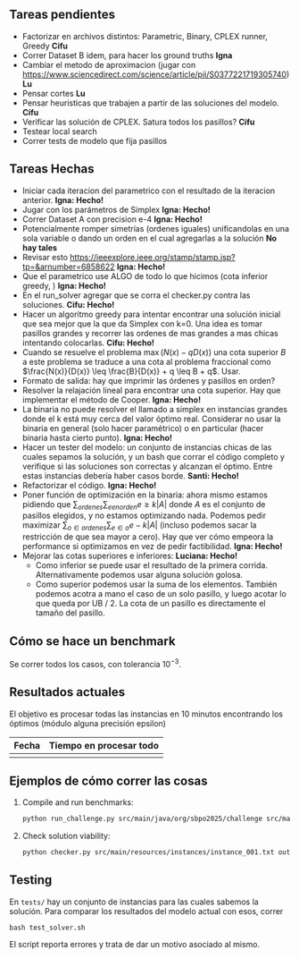 ## Tareas pendientes

- Factorizar en archivos distintos: Parametric, Binary, CPLEX runner, Greedy **Cifu**
- Correr Dataset B idem, para hacer los ground truths **Igna**
- Cambiar el metodo de aproximacion (jugar con https://www.sciencedirect.com/science/article/pii/S0377221719305740) **Lu**
- Pensar cortes **Lu**
- Pensar heuristicas que trabajen a partir de las soluciones del modelo. **Cifu**
- Verificar las solución de CPLEX. Satura todos los pasillos? **Cifu**
- Testear local search
- Correr tests de modelo que fija pasillos


## Tareas Hechas
- Iniciar cada iteracion del parametrico con el resultado de la iteracion anterior. **Igna: Hecho!**
- Jugar con los parámetros de Simplex **Igna: Hecho!**
- Correr Dataset A con precision e-4 **Igna: Hecho!**
- Potencialmente romper simetrías (ordenes iguales) unificandolas en una sola variable o dando un orden en el cual agregarlas a la solución **No hay tales**
- Revisar esto https://ieeexplore.ieee.org/stamp/stamp.jsp?tp=&arnumber=6858622 **Igna: Hecho!**
- Que el parametrico use ALGO de todo lo que hicimos (cota inferior greedy, ) **Igna: Hecho!**
- En el run_solver agregar que se corra el checker.py contra las soluciones. **Cifu: Hecho!**
- Hacer un algoritmo greedy para intentar encontrar una solución inicial que sea mejor que la que da Simplex con k=0. Una idea es tomar pasillos grandes y recorrer las ordenes de mas grandes a mas chicas intentando colocarlas. **Cifu: Hecho!**
- Cuando se resuelve el problema $\max(N(x) - qD(x))$ una cota superior $B$ a este problema se traduce a una cota al problema fraccional como $\frac{N(x)}{D(x)} \leq \frac{B}{D(x)} + q \leq B + q$. Usar.
- Formato de salida: hay que imprimir las órdenes y pasillos en orden?
- Resolver la relajación lineal para encontrar una cota superior. Hay que implementar el método de Cooper. **Igna: Hecho!**
- La binaria no puede resolver el llamado a simplex en instancias grandes donde el k está muy cerca del valor óptimo real. Considerar no usar la binaria en general (solo hacer paramétrico) o en particular (hacer binaria hasta cierto punto). **Igna: Hecho!**
- Hacer un tester del modelo: un conjunto de instancias chicas de las cuales sepamos la solución, y un bash que corrar el código completo y verifique si las soluciones son correctas y alcanzan el óptimo. Entre estas instancias debería haber casos borde. **Santi: Hecho!**
- Refactorizar el código. **Igna: Hecho!**
- Poner función de optimización en la binaria: ahora mismo estamos pidiendo que $\sum_{ordenes} \sum_{e en orden} e \geq k |A|$ donde $A$ es el conjunto de pasillos elegidos, y no estamos optimizando nada. Podemos pedir maximizar $\sum_{o \in ordenes} \sum_{e \in o} e - k |A|$ (incluso podemos sacar la restricción de que sea mayor a cero). Hay que ver cómo empeora la performance si optimizamos en vez de pedir factibilidad. **Igna: Hecho!**
- Mejorar las cotas superiores e inferiores: **Luciana: Hecho!**
  - Como inferior se puede usar el resultado de la primera corrida. Alternativamente podemos usar alguna solución golosa.
  - Como superior podemos usar la suma de los elementos. También podemos acotra a mano el caso de un solo pasillo, y luego acotar lo que queda por UB / 2. La cota de un pasillo es directamente el tamaño del pasillo.

## Cómo se hace un benchmark

Se correr todos los casos, con tolerancia $10^{-3}$.

## Resultados actuales

El objetivo es procesar todas las instancias en 10 minutos encontrando los óptimos (módulo alguna precisión epsilon)

| Fecha       | Tiempo en procesar todo  |
|-------------|------------------------  |
|             |                          |        

## Ejemplos de cómo correr las cosas

1. Compile and run benchmarks:
    ```sh
    python run_challenge.py src/main/java/org/sbpo2025/challenge src/main/resources/instances output
    ```
   
2. Check solution viability:
    ```sh
    python checker.py src/main/resources/instances/instance_001.txt output/instance_001.txt
    ```

## Testing

En ```tests/``` hay un conjunto de instancias para las cuales sabemos la solución. Para comparar los resultados del modelo actual con esos, correr

    bash test_solver.sh

El script reporta errores y trata de dar un motivo asociado al mismo.
